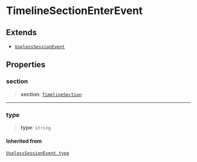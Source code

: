 # TimelineSectionEnterEvent

## Extends

- [`UselessSessionEvent`](reference/interfaces/UselessSessionEvent.md)

## Properties

### section

> **section**: [`TimelineSection`](reference/functions/TimelineSection.md)

***

### type

> **type**: `string`

#### Inherited from

[`UselessSessionEvent.type`](reference/interfaces/UselessSessionEvent.md#type)
